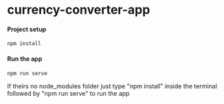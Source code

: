 

# currency-converter-app

#### Project setup
```
npm install
```

#### Run the app
```
npm run serve
```



If theirs no node_modules folder just type "npm install" inside the terminal followed by "npm run serve" to run the app
